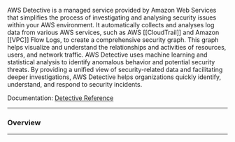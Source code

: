 AWS Detective is a managed service provided by Amazon Web Services that simplifies the process of investigating and analysing security issues within your AWS environment. It automatically collects and analyses log data from various AWS services, such as AWS [[CloudTrail]] and Amazon [[VPC]] Flow Logs, to create a comprehensive security graph. This graph helps visualize and understand the relationships and activities of resources, users, and network traffic. AWS Detective uses machine learning and statistical analysis to identify anomalous behavior and potential security threats. By providing a unified view of security-related data and facilitating deeper investigations, AWS Detective helps organizations quickly identify, understand, and respond to security incidents.

Documentation: [Detective Reference](https://aws.amazon.com/detective/)
___
### Overview

___